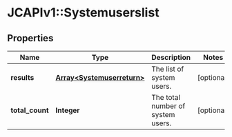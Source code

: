 # JCAPIv1::Systemuserslist

## Properties
Name | Type | Description | Notes
------------ | ------------- | ------------- | -------------
**results** | [**Array&lt;Systemuserreturn&gt;**](Systemuserreturn.md) | The list of system users. | [optional] 
**total_count** | **Integer** | The total number of system users. | [optional] 


